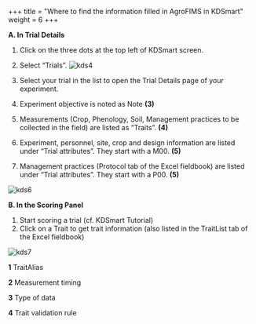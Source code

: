 +++
title = "Where to find the information filled in AgroFIMS in KDSmart"
weight = 6
+++

**A.	In Trial Details**
1.	Click on the three dots at the top left of KDSmart screen.
2.	Select “Trials”. 
![kds4](https://agrofims.github.io/helpdocs/images/kds4.png)

3.	Select your trial in the list to open the Trial Details page of your experiment. 
4.	Experiment objective is noted as Note **(3)**
5.	Measurements (Crop, Phenology, Soil, Management practices to be collected in the field) are listed as “Traits”. **(4)**
6.	Experiment, personnel, site, crop and design information are listed under “Trial attributes”. They start with a M00. **(5)**
7.	Management practices (Protocol tab of the Excel fieldbook) are listed under “Trial attributes”. They start with a P00. **(5)**

![kds6](https://agrofims.github.io/helpdocs/images/kds6.png)



**B.	 In the Scoring Panel**
1.	Start scoring a trial (cf. KDSmart Tutorial)
2.	Click on a Trait to get trait information (also listed in the TraitList tab of the Excel fieldbook)

![kds7](https://agrofims.github.io/helpdocs/images/kds7.png)

**1** TraitAlias

**2** Measurement timing

**3** Type of data

**4** Trait validation rule



